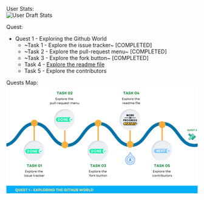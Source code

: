 
  User Stats:<br>
  ![User Draft Stats](/userCards/userCards/draft.svg?)

  
Quest:
  - Quest 1 - Exploring the Github World
    - ~Task 1 - Explore the issue tracker~ [COMPLETED]
    - ~Task 2 - Explore the pull-request menu~ [COMPLETED]
    - ~Task 3 - Explore the fork button~ [COMPLETED]
    - Task 4 - [Explore the readme file](https://github.com/caiton1/OSS-Doorway/issues/127)
    - Task 5 - Explore the contributors

Quests Map:
![Quest Map](/map/Q1T4.png)